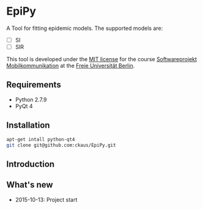 # EpiPy
A Tool for fitting epidemic models. The supported models are:

 - [ ] SI
 - [ ] SIR

This tool is developed under the [MIT license][1] for the course [Softwareprojekt Mobilkommunikation][2] at the [Freie Universität Berlin][3]. 

## Requirements
 * Python 2.7.9
 * PyQt 4

## Installation
```bash
apt-get intall python-qt4
git clone git@github.com:ckaus/EpiPy.git
```
## Introduction

## What's new
 * 2015-10-13: Project start

[1]: https://github.com/ckaus/EpiPy/blob/master/LICENSE 		"MIT license"         
[2]: http://www.mi.fu-berlin.de/inf/groups/ag-tech/teaching/2015-16_WS/P_19308912_Softwareprojekt_Mobilkommunikation/index.html  "Course"
[3]: http://www.fu-berlin.de/en/index.html 						"FU Berlin"
[4]: http://tkinter.unpythonic.net/wiki/						"Tkinter"
